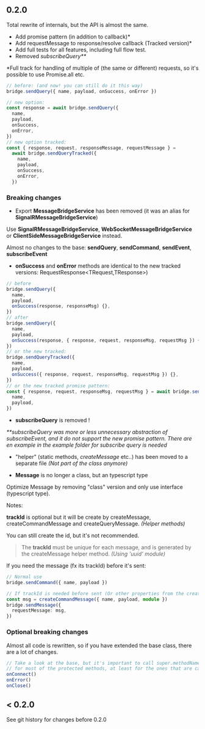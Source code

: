 ## 0.2.0

Total rewrite of internals, but the API is almost the same.

- Add promise pattern (in addition to callback)\*
- Add requestMessage to response/resolve callback (Tracked version)\*
- Add full tests for all features, including full flow test.
- Removed _subscribeQuery\*\*_

\*Full track for handling of multiple of (the same or different) requests, so it's possible to use Promise.all etc.

```ts
// before: (and now! you can still do it this way)
bridge.sendQuery({ name, payload, onSuccess, onError })

// new option:
const response = await bridge.sendQuery({
  name,
  payload,
  onSuccess,
  onError,
})
// new option tracked:
const { response, request, responseMessage, requestMessage } =
  await bridge.sendQueryTracked({
    name,
    payload,
    onSuccess,
    onError,
  })
```

### Breaking changes

- Export **MessageBridgeService** has been removed (it was an alias for **SignalRMessageBridgeService**)

Use **SignalRMessageBridgeService**, **WebSocketMessageBridgeService** or **ClientSideMessageBridgeService** instead.

Almost no changes to the base: **sendQuery**, **sendCommand**, **sendEvent**, **subscribeEvent**

- **onSuccess** and **onError** methods are identical to the new tracked versions: RequestResponse<TRequest,TResponse>)

```ts
// before
bridge.sendQuery({
  name,
  payload,
  onSuccess(response, responseMsg) {},
})
// after
bridge.sendQuery({
  name,
  payload,
  onSuccess(response, { response, request, responseMsg, requestMsg }) {},
})
// or the new tracked:
bridge.sendQueryTracked({
  name,
  payload,
  onSuccess({ response, request, responseMsg, requestMsg }) {},
})
// or the new tracked promise pattern:
const { response, request, responseMsg, requestMsg } = await bridge.sendQueryTracked({
  name,
  payload,
})
```

- **subscribeQuery** is removed !

_\*\*subscribeQuery was more or less unnecessary abstraction of subscribeEvent, and it do not support the new promise pattern._
_There are en example in the example folder for subscribe query is needed_

- "helper" (static methods, _createMessage_ etc..) has been moved to a separate file _(Not part of the class anymore)_

- **Message** is no longer a class, but an typescript type

Optimize Message by removing "class" version and only use interface (typescript type).

Notes:

**trackId** is optional but it will be create by createMessage, createCommandMessage and createQueryMessage. _(Helper methods)_

You can still create the id, but it's not recommended.

> The **trackId** must be unique for each message, and is generated by the createMessage helper method. _(Using 'uuid' module)_

If you need the message (fx its trackId) before it's sent:

```ts
// Normal use
bridge.sendCommand({ name, payload })

// If trackId is needed before sent (Or other properties from the created message)
const msg = createCommandMessage({ name, payload, module })
bridge.sendMessage({
  requestMessage: msg,
})
```

### Optional breaking changes

Almost all code is rewritten, so if you have extended the base class, there are a lot of changes.

```ts
// Take a look at the base, but it's important to call super.methodName()
// for most of the protected methods, at least for the ones that are called:
onConnect()
onError()
onClose()
```

## < 0.2.0

See git history for changes before 0.2.0
